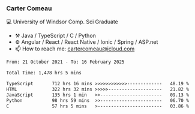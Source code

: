 ### Carter Comeau

💻 University of Windsor Comp. Sci Graduate

- ⚒️ Java / TypeScript / C / Python
- ⚙️ Angular / React / React Native / Ionic / Spring / ASP.net
- 📫 How to reach me: cartercomeau@icloud.com

<!--START_SECTION:waka-->

```txt
From: 21 October 2021 - To: 16 February 2025

Total Time: 1,478 hrs 5 mins

TypeScript       712 hrs 16 mins >>>>>>>>>>>>-------------   48.19 %
HTML             322 hrs 32 mins >>>>>--------------------   21.82 %
JavaScript       135 hrs 1 min   >>-----------------------   09.13 %
Python           98 hrs 59 mins  >>-----------------------   06.70 %
C                57 hrs 5 mins   >------------------------   03.86 %
```

<!--END_SECTION:waka-->
